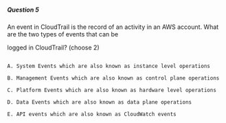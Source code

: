 ##### Question 5


An event in CloudTrail is the record of an activity in an AWS account. What are the two types of events that can be

logged in CloudTrail? (choose 2)


```

A. System Events which are also known as instance level operations

B. Management Events which are also known as control plane operations

C. Platform Events which are also known as hardware level operations

D. Data Events which are also known as data plane operations

E. API events which are also known as CloudWatch events

```

